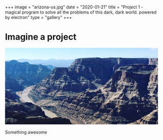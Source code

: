 +++
image = "arizona-us.jpg"
date = "2020-01-21"
title = "Project 1 - magical program to solve all the problems of this dark, dark world. powered by electron"
type = "gallery"
+++

# Imagine a project

![arizona](arizona-us.jpg)

Something awesome
